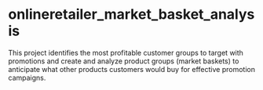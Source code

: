 # onlineretailer_market_basket_analysis
This project identifies the most profitable customer groups to target with promotions and create and analyze product groups (market baskets) to anticipate what other products customers would buy for effective promotion campaigns.
